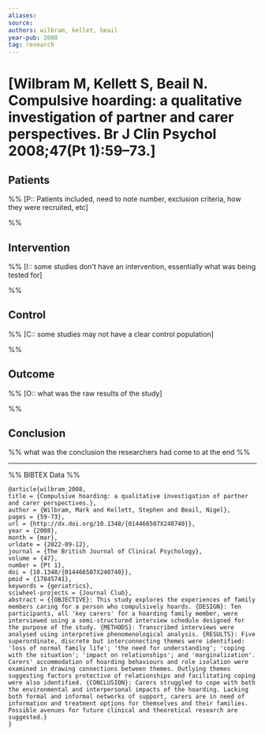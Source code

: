 ```yaml
---
aliases:
source:
authors: wilbram, kellet, beail
year-pub: 2008
tag: research
---
```


# [Wilbram M, Kellett S, Beail N. Compulsive hoarding: a qualitative investigation of partner and carer perspectives. Br J Clin Psychol 2008;47(Pt 1):59–73.]


## Patients

%% 
[P:: Patients included, need to note number, exclusion criteria, how they were recruited, etc]

%% 

## Intervention 

%% 
[I:: some studies don't have an intervention, essentially what was being tested for]

%%

## Control  

%% 
[C:: some studies may not have a clear control population]

%%

## Outcome  

%% 
[O:: what was the raw results of the study]

%%

## Conclusion  

%% what was the conclusion the researchers had come to at the end %%

***
%% BIBTEX Data %%

```
@article{wilbram_2008,
title = {Compulsive hoarding: a qualitative investigation of partner and carer perspectives.},
author = {Wilbram, Mark and Kellett, Stephen and Beail, Nigel},
pages = {59-73},
url = {http://dx.doi.org/10.1348/{014466507X240740}},
year = {2008},
month = {mar},
urldate = {2022-09-12},
journal = {The British Journal of Clinical Psychology},
volume = {47},
number = {Pt 1},
doi = {10.1348/{014466507X240740}},
pmid = {17845741},
keywords = {geriatrics},
sciwheel-projects = {Journal Club},
abstract = {{OBJECTIVE}: This study explores the experiences of family members caring for a person who compulsively hoards. {DESIGN}: Ten participants, all 'key carers' for a hoarding family member, were interviewed using a semi-structured interview schedule designed for the purpose of the study. {METHODS}: Transcribed interviews were analysed using interpretive phenomenological analysis. {RESULTS}: Five superordinate, discrete but interconnecting themes were identified: 'loss of normal family life'; 'the need for understanding'; 'coping with the situation'; 'impact on relationships'; and 'marginalization'. Carers' accommodation of hoarding behaviours and role isolation were examined in drawing connections between themes. Outlying themes suggesting factors protective of relationships and facilitating coping were also identified. {CONCLUSION}: Carers struggled to cope with both the environmental and interpersonal impacts of the hoarding. Lacking both formal and informal networks of support, carers are in need of information and treatment options for themselves and their families. Possible avenues for future clinical and theoretical research are suggested.}
}
```
